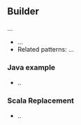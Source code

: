## Builder

...
 - ...
 - Related patterns: ...

### Java example
 - ..

### Scala Replacement
 - ..
